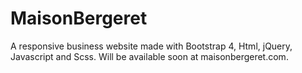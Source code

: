 # MaisonBergeret
A responsive business website made with Bootstrap 4, Html, jQuery, Javascript and Scss. Will be available soon at maisonbergeret.com.
